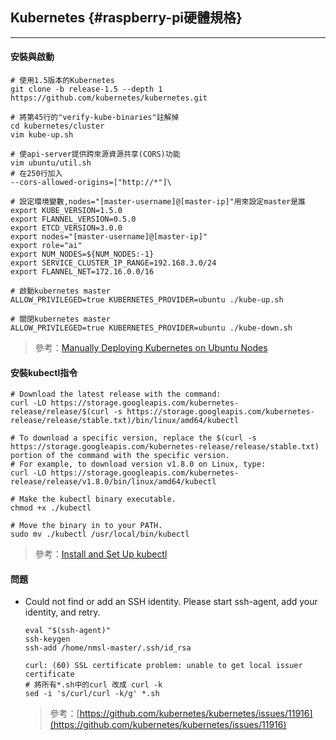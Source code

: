 ## Kubernetes {#raspberry-pi硬體規格}

---

#### 安裝與啟動

```
# 使用1.5版本的Kubernetes
git clone -b release-1.5 --depth 1 https://github.com/kubernetes/kubernetes.git

# 將第45行的"verify-kube-binaries"註解掉
cd kubernetes/cluster
vim kube-up.sh

# 使api-server提供跨來源資源共享(CORS)功能
vim ubuntu/util.sh
# 在250行加入
--cors-allowed-origins=["http://*"]\

# 設定環境變數,nodes="[master-username]@[master-ip]"用來設定master是誰
export KUBE_VERSION=1.5.0 
export FLANNEL_VERSION=0.5.0 
export ETCD_VERSION=3.0.0 
export nodes="[master-username]@[master-ip]" 
export role="ai" 
export NUM_NODES=${NUM_NODES:-1} 
export SERVICE_CLUSTER_IP_RANGE=192.168.3.0/24 
export FLANNEL_NET=172.16.0.0/16

# 啟動kubernetes master
ALLOW_PRIVILEGED=true KUBERNETES_PROVIDER=ubuntu ./kube-up.sh

# 關閉kubernetes master
ALLOW_PRIVILEGED=true KUBERNETES_PROVIDER=ubuntu ./kube-down.sh
```

> 參考：[Manually Deploying Kubernetes on Ubuntu Nodes](https://kubernetes.io/docs/getting-started-guides/ubuntu/manual/)

#### 安裝kubectl指令

```
# Download the latest release with the command:
curl -LO https://storage.googleapis.com/kubernetes-release/release/$(curl -s https://storage.googleapis.com/kubernetes-release/release/stable.txt)/bin/linux/amd64/kubectl

# To download a specific version, replace the $(curl -s https://storage.googleapis.com/kubernetes-release/release/stable.txt) portion of the command with the specific version.
# For example, to download version v1.8.0 on Linux, type:
curl -LO https://storage.googleapis.com/kubernetes-release/release/v1.8.0/bin/linux/amd64/kubectl

# Make the kubectl binary executable.
chmod +x ./kubectl

# Move the binary in to your PATH.
sudo mv ./kubectl /usr/local/bin/kubectl
```

> 參考：[Install and Set Up kubectl](https://kubernetes.io/docs/tasks/tools/install-kubectl/)

#### 問題

* Could not find or add an SSH identity. Please start ssh-agent, add your identity, and retry.
  ```
  eval "$(ssh-agent)"
  ssh-keygen
  ssh-add /home/nmsl-master/.ssh/id_rsa
  ```

  ```
  curl: (60) SSL certificate problem: unable to get local issuer certificate
  # 將所有*.sh中的curl 改成 curl -k
  sed -i 's/curl/curl -k/g' *.sh
  ```

  > 參考：[https://github.com/kubernetes/kubernetes/issues/11916](https://github.com/kubernetes/kubernetes/issues/11916)



